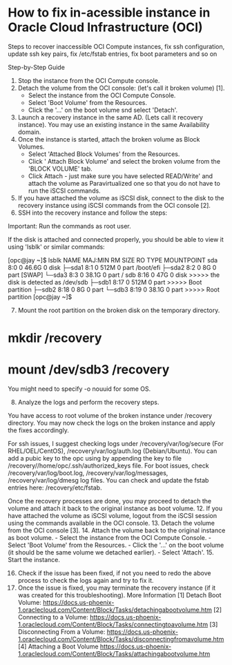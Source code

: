 # How to fix in-acessible instance in Oracle Cloud Infrastructure (OCI)
Steps to recover inaccessible OCI Compute instances, fix ssh configuration, update ssh key pairs, fix /etc/fstab entries, fix boot parameters and so on

Step-by-Step Guide
1. Stop the instance from the OCI Compute console.
2. Detach the volume from the OCI console: (let's call it broken volume) [1].
    - Select the instance from the OCI Compute Console.
    - Select 'Boot Volume' from the Resources.
    - Click the '...' on the boot volume snd select 'Detach'.
3. Launch a recovery instance in the same AD. (Lets call it recovery instance). You may use an existing instance in the same Availability domain.
4. Once the instance is started, attach the broken volume as Block Volumes.
    - Select 'Attached Block Volumes' from the Resources.
    - Click ' Attach Block Volume' and select the broken volume from the 'BLOCK VOLUME' tab.
    - Click Attach - just make sure you have selected READ/Write' and attach the volume as Paravirtualized one so that you do not have to run the iSCSI commands.
5. If you have attached the volume as iSCSI disk, connect to the disk to the recovery instance using iSCSI commands from the OCI console [2].
6. SSH into the recovery instance and follow the steps:

Important: Run the commands as root user.

If the disk is attached and connected properly, you should be able to view it using 'lsblk' or similar commands:

[opc@jay ~]$ lsblk
NAME   MAJ:MIN RM  SIZE RO TYPE MOUNTPOINT 
sda      8:0    0 46.6G  0 disk 
├─sda1   8:1    0  512M  0 part /boot/efi 
├─sda2   8:2    0    8G  0 part [SWAP] 
└─sda3   8:3    0 38.1G  0 part / 
sdb      8:16   0   47G  0 disk >>>>> the disk is detected as /dev/sdb 
├─sdb1   8:17   0  512M  0 part >>>>> Boot partition 
├─sdb2   8:18   0    8G  0 part 
└─sdb3   8:19   0 38.1G  0 part >>>>> Root partition
[opc@jay ~]$

7. Mount the root partition on the broken disk on the temporary directory.
# mkdir /recovery 
# mount /dev/sdb3 /recovery
You might need to specify -o nouuid for some OS.

8. Analyze the logs and perform the recovery steps.


You have access to root volume of the broken instance under /recovery directory. You may now check the logs on the broken instance and apply the fixes accordingly.

For ssh issues, I suggest checking logs under /recovery/var/log/secure (For RHEL/OEL/CentOS), /recovery/var/log/auth.log (Debian/Ubuntu).
You can add a pubic key to the opc using by appending the key to file /recovery//home/opc/.ssh/authorized_keys file.
For boot issues, check /recovery/var/log/boot.log, /recovery/var/log/messages, /recovery/var/log/dmesg log files.
You can check and update the fstab entries here: /recovery/etc/fstab.

Once the recovery processes are done, you may proceed to detach the volume and attach it back to the original instance as boot volume.
12. If you have attached the volume as iSCSI volume, logout from the iSCSI session using the commands available in the OCI console.
13. Detach the volume from the OCI console [3].
14. Attach the volume back to the original instance as boot volume.
    - Select the instance from the OCI Compute Console.
    - Select 'Boot Volume' from the Resources.
    - Click the '...' on the boot volume (it should be the same volume we detached earlier).
    - Select 'Attach'.
15. Start the instance.

16. Check if the issue has been fixed, if not you need to redo the above process to check the logs again and try to fix it.
17. Once the issue is fixed, you may terminate the recovery instance (if it was created for this troubleshooting).
More Information
[1] Detach Boot Volume: https://docs.us-phoenix-1.oraclecloud.com/Content/Block/Tasks/detachingabootvolume.htm
[2] Connecting to a Volume: https://docs.us-phoenix-1.oraclecloud.com/Content/Block/Tasks/connectingtoavolume.htm
[3] Disconnecting From a Volume: https://docs.us-phoenix-1.oraclecloud.com/Content/Block/Tasks/disconnectingfromavolume.htm
[4] Attaching a Boot Volume https://docs.us-phoenix-1.oraclecloud.com/Content/Block/Tasks/attachingabootvolume.htm

